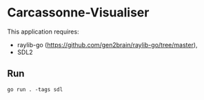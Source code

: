 # Carcassonne-Visualiser

This application requires: 
- raylib-go (https://github.com/gen2brain/raylib-go/tree/master),
- SDL2

## Run
```console
go run . -tags sdl
```